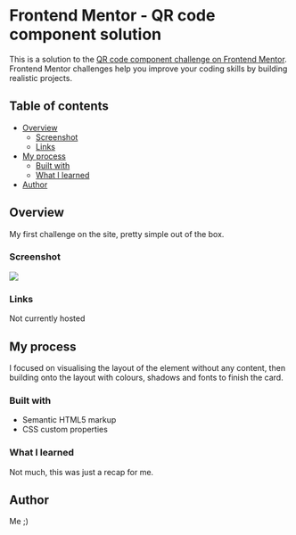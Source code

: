 # Frontend Mentor - QR code component solution

This is a solution to the [QR code component challenge on Frontend Mentor](https://www.frontendmentor.io/challenges/qr-code-component-iux_sIO_H). Frontend Mentor challenges help you improve your coding skills by building realistic projects. 

## Table of contents

- [Overview](#overview)
  - [Screenshot](#screenshot)
  - [Links](#links)
- [My process](#my-process)
  - [Built with](#built-with)
  - [What I learned](#what-i-learned)
- [Author](#author)

## Overview

My first challenge on the site, pretty simple out of the box.

### Screenshot

![](./completed.png)

### Links

Not currently hosted

## My process

I focused on visualising the layout of the element without any content, then building onto the layout with colours, shadows and fonts to finish the card.

### Built with

- Semantic HTML5 markup
- CSS custom properties

### What I learned

Not much, this was just a recap for me.


## Author

Me ;)